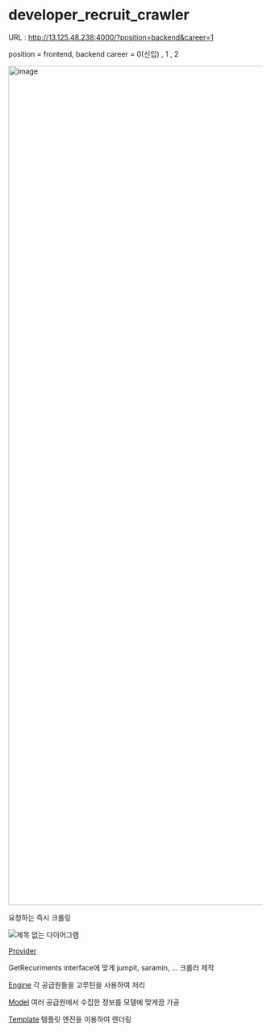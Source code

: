 # developer_recruit_crawler

URL : http://13.125.48.238:4000/?position=backend&career=1

position = frontend, backend
career = 0(신입) , 1 , 2

<img width="1659" alt="image" src="https://user-images.githubusercontent.com/97140962/208352203-fb74b4bb-d474-4989-8645-bb2e6071fc31.png">


요청하는 즉시 크롤링



![제목 없는 다이어그램](https://user-images.githubusercontent.com/97140962/208352682-fe95d77c-0107-4941-b748-f383afe2af23.jpg)


[Provider](https://github.com/beardfriend/developer_recruit_crawler/blob/main/provider/provider.go)

GetRecuriments interface에 맞게 jumpit, saramin, ... 크롤러 제작

[Engine](https://github.com/beardfriend/developer_recruit_crawler/blob/main/engine/recruitment.go#L40)
각 공급원들을 고루틴을 사용하여 처리


[Model](https://github.com/beardfriend/developer_recruit_crawler/blob/main/model/recruitment.go)
여러 공급원에서 수집한 정보를 모델에 맞게끔 가공

[Template](https://github.com/beardfriend/developer_recruit_crawler/blob/main/templates/index.html)
 템플릿 엔진을 이용하여 렌더링


